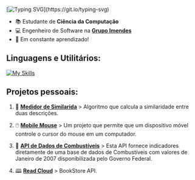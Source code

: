 [![Typing SVG](https://readme-typing-svg.demolab.com?font=Fira+Code&duration=3000&color=F7B41F&multiline=true&width=435&height=60&lines=_+%3E+Hi!;I'm+Software+engineer!)](https://git.io/typing-svg)

- 📚 Estudante de **Ciência da Computação**  
- 💻 Engenheiro de Software na **[Grupo Imendes](https://grupoimendes.com.br/)**
- 🧠 Em constante aprendizado!

## **Linguagens e Utilitários:**

[![My Skills](https://skillicons.dev/icons?i=py,cs,docker,go,rabbitmq,redis,dotnet,tensorflow)](https://skillicons.dev)


## **Projetos pessoais:** 

1. 📝 **[Medidor de Similarida](https://github.com/eliassilva02/medidor_de_similaridade)** > 
  Algoritmo que calcula a similaridade entre duas descrições. 

2. 🖱️ **[Mobile Mouse](https://github.com/eliassilva02/MobileMouse)**  >
  Um projeto que permite que um dispositivo móvel controle o cursor do mouse em um computador.  

3. 🤖 **[API de Dados de Combustíveis](https://github.com/eliassilva02/api_de_dados)** >
  Esta API fornece indicadores diretamente de uma base de dados de Combustíveis com valores de Janeiro de 2007 disponibilizada pelo Governo Federal.  

4. 🕮 **[Read Cloud](https://github.com/eliassilva02/read-cloud)** >
  BookStore API.
